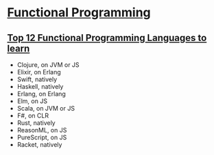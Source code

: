 # [Functional Programming](https://en.wikipedia.org/wiki/Functional_programming)

## [Top 12 Functional Programming Languages to learn](https://purelyfunctional.tv/functional-programming-languages/)
- Clojure, on JVM or JS
- Elixir, on Erlang
- Swift, natively
- Haskell, natively
- Erlang, on Erlang
- Elm, on JS
- Scala, on JVM or JS
- F#, on CLR
- Rust, natively
- ReasonML, on JS
- PureScript, on JS
- Racket, natively
